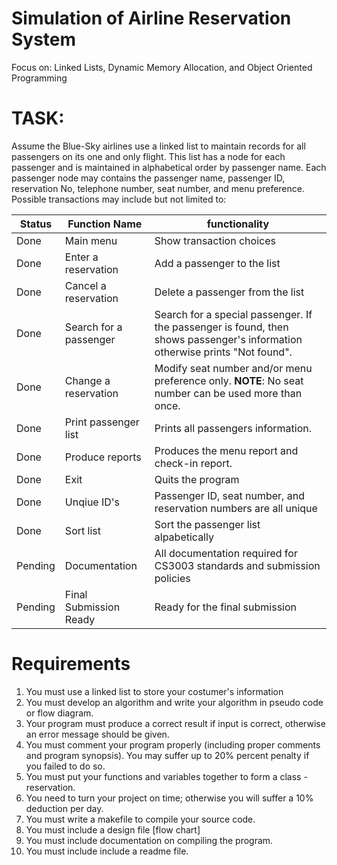 # Simulation of Airline Reservation System
Focus on: Linked Lists, Dynamic Memory Allocation, and Object Oriented Programming

# TASK:
Assume the Blue-Sky airlines use a linked list to maintain records for all passengers on its one and only flight.  This list has a node for each passenger and is maintained in alphabetical order by passenger name.  Each passenger node may contains the passenger name, passenger ID, reservation No, telephone number, seat number, and menu preference.  Possible transactions may include but not limited to:

| Status | Function Name          | functionality |
|--------|------------------------|---------------|
| Done   | Main menu              | Show transaction choices |
| Done   | Enter a reservation    | Add a passenger to the list |
| Done   | Cancel a reservation   | Delete a passenger from the list |
| Done   | Search for a passenger | Search for a special passenger.  If the passenger is found, then shows passenger's information otherwise prints "Not found". |
| Done   | Change a reservation   | Modify seat number and/or menu preference only.  __NOTE__: No seat number can be used more than once. |
| Done   | Print passenger list   | Prints all passengers information. |
| Done   | Produce reports        | Produces the menu report and check-in report. |
| Done   | Exit                   | Quits the program |
| Done   | Unqiue ID's            | Passenger ID, seat number, and reservation numbers are all unique |
| Done   | Sort list              | Sort the passenger list alpabetically |
| Pending| Documentation          | All documentation required for CS3003 standards and submission policies |
| Pending| Final Submission Ready | Ready for the final submission |

# Requirements
 1. You must use a linked list to store your costumer's information
 2. You must develop an algorithm and write your algorithm in pseudo code or flow diagram.
 3. Your program must produce a correct result if input is correct, otherwise an error message should be given.
 4. You must comment your program properly (including proper comments and program synopsis).  You may suffer up to 20% percent penalty if you failed to do so.
 5. You must put your functions and variables together to form a class - reservation.
 6. You need to turn your project on time; otherwise you will suffer a 10% deduction per day.
 7. You must write a makefile to compile your source code.
 8. You must include a design file [flow chart]
 9. You must include documentation on compiling the program.
 10. You must include include a readme file.
